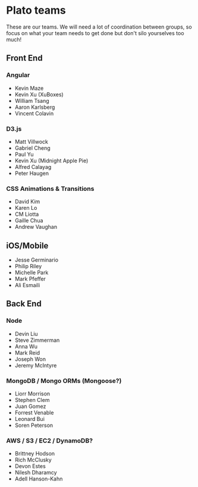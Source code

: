 # Plato teams #

These are our teams. We will need a lot of coordination between groups, so focus on what your team needs to get done but don't silo yourselves too much!

## Front End ##

### Angular ###

- Kevin Maze
- Kevin Xu (XuBoxes)
- William Tsang
- Aaron Karlsberg
- Vincent Colavin

### D3.js ###

- Matt Villwock
- Gabriel Cheng
- Paul Yu
- Kevin Xu (Midnight Apple Pie)
- Alfred Calayag
- Peter Haugen

### CSS Animations & Transitions ###

- David Kim
- Karen Lo
- CM Liotta
- Gaille Chua
- Andrew Vaughan

## iOS/Mobile ##

- Jesse Germinario
- Philip Riley
- Michelle Park
- Mark Pfeffer
- Ali Esmaili

## Back End ##

### Node ###

- Devin Liu
- Steve Zimmerman
- Anna Wu
- Mark Reid
- Joseph Won
- Jeremy McIntyre

### MongoDB / Mongo ORMs (Mongoose?) ###

- Liorr Morrison
- Stephen Clem
- Juan Gomez
- Forrest Venable
- Leonard Bui
- Soren Peterson

### AWS / S3 / EC2 / DynamoDB? ###

- Brittney Hodson
- Rich McClusky
- Devon Estes
- Nilesh Dharamcy
- Adell Hanson-Kahn
